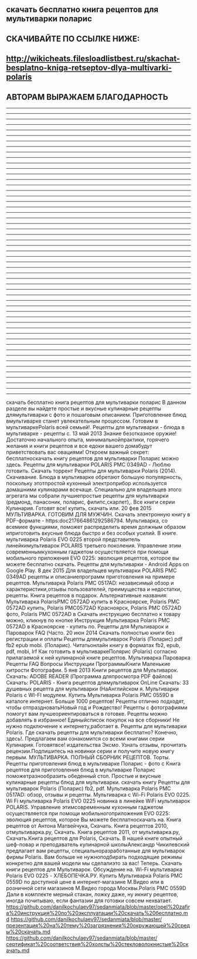 скачать бесплатно книга рецептов для мультиварки поларис
--------------------------------------------------
СКАЧИВАЙТЕ ПО ССЫЛКЕ НИЖЕ:
--------------------------------------------------
http://wikicheats.filesloadlistbest.ru/skachat-besplatno-kniga-retseptov-dlya-multivarki-polaris
--------------------------------------------------
АВТОРАМ ВЫРАЖАЕМ БЛАГОДАРНОСТЬ
--------------------------------------------------
--------------------------------------------------
--------------------------------------------------
--------------------------------------------------
--------------------------------------------------
--------------------------------------------------
--------------------------------------------------
--------------------------------------------------
--------------------------------------------------
--------------------------------------------------
--------------------------------------------------
--------------------------------------------------
--------------------------------------------------
--------------------------------------------------
--------------------------------------------------
--------------------------------------------------
--------------------------------------------------
--------------------------------------------------
--------------------------------------------------
--------------------------------------------------
--------------------------------------------------
--------------------------------------------------
--------------------------------------------------
--------------------------------------------------
--------------------------------------------------
--------------------------------------------------
--------------------------------------------------
--------------------------------------------------
--------------------------------------------------
--------------------------------------------------
--------------------------------------------------
--------------------------------------------------
--------------------------------------------------
--------------------------------------------------
--------------------------------------------------
--------------------------------------------------
--------------------------------------------------
--------------------------------------------------
--------------------------------------------------
--------------------------------------------------
--------------------------------------------------
--------------------------------------------------
--------------------------------------------------
--------------------------------------------------
--------------------------------------------------
--------------------------------------------------
--------------------------------------------------
--------------------------------------------------
--------------------------------------------------
--------------------------------------------------
--------------------------------------------------
--------------------------------------------------
--------------------------------------------------
--------------------------------------------------
скачать бесплатно книга рецептов для мультиварки поларис В данном разделе вы найдете простые и вкусные кулинарные рецепты длямультиварки с фото и пошаговым описанием. Приготовление блюд вмультиварке станет увлекательным процессом. Готовим в мультиваркеPolaris всей семьей!. Рецепты для мультиварки - блюда в мультиварке - рецепты с. 13 май 2013  Знание  безотказное оружие! Достаточно начального опыта, минимальнойпрактики, горячего желания и книги рецептов  и все едоки вашего домабудут приветствовать вас овациями! Откроем важный секрет: бесплатноскачать книгу рецептов для мультиварки Поларис можно здесь. Рецепты для мультиварки POLARIS PMC 0349AD - Люблю готовить. Скачать торрент Рецепты для мультиварки Polaris (2014). Скачивание. Блюда в мультиварке обретают большую популярность, поскольку этотпростой кухонный электроприбор используется домашними кулинарами всечаще. Специально для владельцев этого агрегата мы собрали лучшиепростые рецепты для мультиварки (редмонд, панасоник, поларис, филипс,скарлет),. Все книги серии Кулинария. Готовят все! купить, скачать или. 20 фев 2015  МУЛЬТИВАРКА. ГОТОВИМ ДЛЯ МУЖЧИН. Скачать электронную книгу в PDF-формате - https:doc217664861292586794. Мультиварка, со всемиее функциями, поможет распределить время должным образом иприготовить вкусные блюда быстро и без особых усилий. В книге. мультиварка Polaris EVO 0225  второй представитель линейкимультиварок POLARIS третьего поколения. Управление этим современнымкухонным гаджетом осуществляется при помощи мобильного приложения EVO 0225: эволюция рецептов, которое вы можете бесплатно скачать. Рецепты для мультиварки - Android Apps on Google Play. 8 дек 2015  Для владельцев мультиварки POLARIS PMC 0349AD рецепты и описаниепрограмм приготовления на примере рецептов. Мультиварка Polaris PMC 0517AD: независимый обзор и характеристики,отзывы пользователей, преимущества и недостатки, рецепты. Книга рецептов в подарок. Альтернативные названия: Мультиварка PolarisPMC 0572AD купить в Красноярске, Polaris PMC 0572AD купить, Polaris PMC0572AD Красноярск, Polaris PMC 0572AD фото, Polaris PMC 0572AD в Скачать инструкцию бесплатно к товару можно, кликнув по кнопке Инструкция
Мультиварка Polaris PMC 0572AD в Красноярске - купить по. Рецепты для Мультиварок и Пароварок  FAQ (Часто. 20 июн 2014  Скачать полностью книги без регистрации и оплаты Рецепты длямультиварок Polaris (Поларис) pdf fb2 epub mobi.  (Поларис). Читатьонлайн книгу в форматах fb2, epub, pdf, mobi, lrf  Как готовить в мультиваркеПолярис (Polaris) согласно прилагаемой к ней кулинарной книге рецептов. Мультиварка Пароварка Рецепты FAQ Вопросы Инструкции ПрограммыКниги Маленькие хитрости Фотографии. 5 янв 2013  Книги рецептов для Мультиварок. Скачать: ADOBE READER (Программа дляпросмотра PDF файлов) Скачать: POLARIS - Книга рецептов длямультиварок OnLine Скачать: 33 душевных рецепта для мультиварки (НаАнглийском я. Мультиварки Polaris с WI-FI модулем. Купить Мультиварка Polaris PMC 0559D в каталоге интернет. Больше 1000 рецептов! Рецепты отлично подходят, чтобы отпраздноватьНовый год и Рождество! Рецепты с фотографиями помогут вам лучшеориентироваться в готовке. Рецепты можно добавлять в избранное! Единыйсписок покупок на все сборники! Не нужно подключение к интернету,работает в. Рецепты для мультиварки Polaris. Где скачать рецепты для мультиварки бесплатно? Конечно, здесь!. Предлагаем вам ознакомится со всеми книгами серии Кулинария. Готовятвсе! издательства Эксмо. Узнать отзывы, прочитать рецензии.Подпишитесь на новинки серии и получите новую книгу первым. МУЛЬТИВАРКА. ПОЛНЫЙ СБОРНИК РЕЦЕПТОВ.  Торты. Рецепты приготовления блюд в мультиварке Поларис - фото с
Книга рецептов для приготовления блюд в мультиварке Поларис поможетразнообразить обеденный стол. Простые и вкусные кулинарные рецепты блюд для мультиварки. скачать книгу Рецепты для мультиварок Polaris (Поларис) fb2, pdf. Мультиварка Polaris PMC 0517AD: обзор, отзывы и рецепты. Мультиварка с Wi-Fi Polaris EVO 0225. Wi Fi мультиварка Polaris EVO 0225 новинка в линейке WiFi мультиварок POLARIS. Управление этимсовременным кухонным гаджетом осуществляется при помощи мобильногоприложения EVO 0225: эволюция рецептов, которое Вы можете бесплатноскачать на. Книга рецептов от Антона Матвейчука, Скачать. Книга рецептов 2010, отмультиварка.ру, Скачать. Книга рецептов 2011, от мультиварка.ру, Скачать.Книга рецептов для Polaris, Скачать. В нашей книге опытный шеф-повар и преподаватель кулинарной школыАлександр Чикилевский предлагает вам рецепты, специальноразработанные для мультиварок фирмы Polaris. Вам больше не нужноподбирать подходящие режимы конкретно для вашей модели  мы сделалиэто за вас! Теперь. Скачать книги рецептов для Мультиварок. Обсуждение на. Wi-Fi мультиварка Polaris EVO 0225 - ХЛЕБОПЕЧКА.РУ. Купить Мультиварка Polaris PMC 0559D по доступной цене в интернет-магазине М.Видео или в розничной сети магазинов М.Видео города Москвы.Polaris PMC 0559D  Дали в комплекте мерный стакан, ложку даже, ну икнигу рецептов, иногда почитываю, если фантазии для готовки совсем нехватает.
https://github.com/danilkochulaev97/sedanmiata/blob/master/opel%20zafira%20инструкция%20по%20эксплуатации%20скачать%20бесплатно.md
https://github.com/danilkochulaev97/sedanmiata/blob/master/презентация%20на%20тему%20загрязнения%20окружающей%20среды%20скачать.md
https://github.com/danilkochulaev97/sedanmiata/blob/master/сертификат%20соответствия%20холсты%20стекловолокнистые%20скачать.md